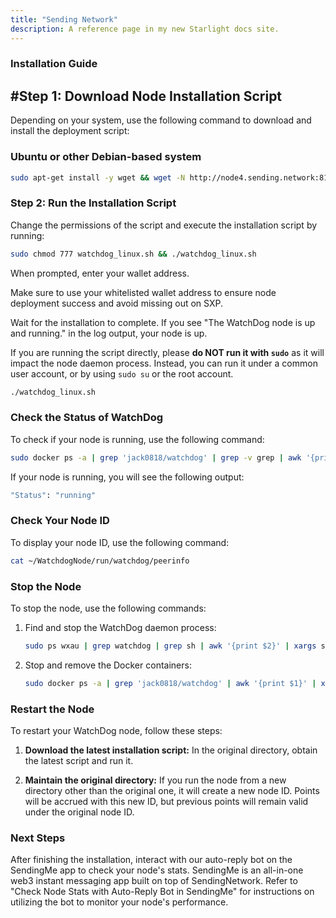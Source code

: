 ```yaml
---
title: "Sending Network"
description: A reference page in my new Starlight docs site.
---
```


### Installation Guide

## #Step 1: Download Node Installation Script

Depending on your system, use the following command to download and install the deployment script:

### Ubuntu or other Debian-based system

```bash
sudo apt-get install -y wget && wget -N http://node4.sending.network:8120/watchdog_linux.sh  -P .
```

### Step 2: Run the Installation Script

Change the permissions of the script and execute the installation script by running:

```bash
sudo chmod 777 watchdog_linux.sh && ./watchdog_linux.sh
```

When prompted, enter your wallet address. 

Make sure to use your whitelisted wallet address to ensure node deployment success and avoid missing out on SXP.

Wait for the installation to complete. If you see "The WatchDog node is up and running." in the log output, your node is up.

If you are running the script directly, please **do NOT run it with `sudo`** as it will impact the node daemon process. Instead, you can run it under a common user account, or by using `sudo su` or the root account.

```bash
./watchdog_linux.sh
```

### Check the Status of WatchDog

To check if your node is running, use the following command:

```bash
sudo docker ps -a | grep 'jack0818/watchdog' | grep -v grep | awk '{print $1}' | xargs sudo docker container inspect | grep '"Status": "running"'
```

If your node is running, you will see the following output:

```bash
"Status": "running"
```

### Check Your Node ID

To display your node ID, use the following command:

```bash
cat ~/WatchdogNode/run/watchdog/peerinfo
```

### Stop the Node

To stop the node, use the following commands:

1. Find and stop the WatchDog daemon process:

    ```bash
    sudo ps wxau | grep watchdog | grep sh | awk '{print $2}' | xargs sudo kill -9
    ```

2. Stop and remove the Docker containers:

    ```bash
    sudo docker ps -a | grep 'jack0818/watchdog' | awk '{print $1}' | xargs sudo docker stop | xargs sudo docker rm
    ```

### Restart the Node

To restart your WatchDog node, follow these steps:

1. **Download the latest installation script:** In the original directory, obtain the latest script and run it.

2. **Maintain the original directory:** If you run the node from a new directory other than the original one, it will create a new node ID. Points will be accrued with this new ID, but previous points will remain valid under the original node ID.

### Next Steps

After finishing the installation, interact with our auto-reply bot on the SendingMe app to check your node's stats. SendingMe is an all-in-one web3 instant messaging app built on top of SendingNetwork. Refer to "Check Node Stats with Auto-Reply Bot in SendingMe" for instructions on utilizing the bot to monitor your node's performance.
